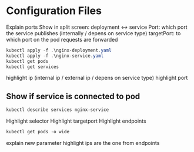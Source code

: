 # Configuration Files

Explain ports
Show in split screen: deployment <-> service
Port: which port the service publishes (internally / depens on service type)
targetPort: to which port on the pod requests are forwarded

```Powershell
kubectl apply -f .\nginx-deployment.yaml
kubectl apply -f .\nginx-service.yaml
kubectl get pods
kubectl get services
```

highlight ip (internal ip / external ip / depens on service type)
highlight port

## Show if service is connected to pod

```Powershell
kubectl describe services nginx-service
```

Highlight selector
Highlight targetport
Highlight endpoints

```Powershell
kubectl get pods -o wide
```

explain new parameter
highlight ips are the one from endpoints